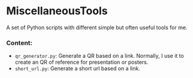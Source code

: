 # MiscellaneousTools
A set of Python scripts with different simple but often useful tools for me. 

### Content:

- `qr_generator.py`: Generate a QR based on a link. Normally, I use it to create an QR of reference for presentation or posters. 
- `short_url.py`: Generate a short url based on a link. 
